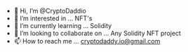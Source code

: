 - 👋 Hi, I’m @CryptoDaddio
- 👀 I’m interested in ... NFT's
- 🌱 I’m currently learning ... Solidity
- 💞️ I’m looking to collaborate on ... Any Solidity NFT project
- 📫 How to reach me ... cryptodaddy.io@gmail.com

<!---
CryptoDaddio/CryptoDaddio is a ✨ special ✨ repository because its `README.md` (this file) appears on your GitHub profile.
You can click the Preview link to take a look at your changes.
--->
